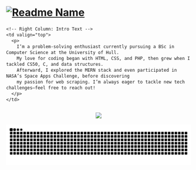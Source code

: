 <h1>
  <!-- Typing effect -->
  <a href="https://git.io/typing-svg">
    <img 
      src="https://readme-typing-svg.demolab.com?font=roboto&weight=600&size=30&duration=4000&pause=200&color=FF0000&multiline=true&width=435&height=100&lines=%24+whoami;Roshaan+Ali+Mehar" 
      alt="Readme Name" 
    />
  </a>
</h1>

<!-- Table layout without borders -->
<table border="0">
  <tr>
    <!-- Left Column: Image -->
    
    
    <!-- Right Column: Intro Text -->
    <td valign="top">
      <p>
        I’m a problem-solving enthusiast currently pursuing a BSc in Computer Science at the University of Hull. 
        My love for coding began with HTML, CSS, and PHP, then grew when I tackled CS50, C, and data structures. 
        Afterward, I explored the MERN stack and even participated in NASA’s Space Apps Challenge, before discovering 
        my passion for web scraping. I’m always eager to tackle new tech challenges—feel free to reach out!
      </p>
    </td>
  </tr>
</table>

<!-- Skill Icons -->
<p align="center">
  <a href="https://skillicons.dev">
    <img src="https://skillicons.dev/icons?i=angular,aws,bootstrap,c,cpp,docker,express,fastapi,flutter,git,github,html,js,kali,linux,materialui,mongodb,mysql,nextjs,nodejs,npm,php,postman,py,react,sqlite,selenium,tailwind,ts,vercel,vscode&perline=12" />
  </a>
</p>

<!-- Snake Animation -->
<picture>
  <source media="(prefers-color-scheme: dark)" srcset="https://raw.githubusercontent.com/roshaanmehar/roshaanmehar/output/github-snake-dark.svg" />
  <source media="(prefers-color-scheme: light)" srcset="https://raw.githubusercontent.com/roshaanmehar/roshaanmehar/output/github-snake.svg" />
  <img alt="github-snake" src="https://raw.githubusercontent.com/roshaanmehar/roshaanmehar/output/github-snake.svg" />
</picture>
